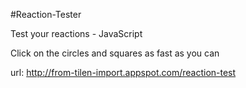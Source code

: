 #Reaction-Tester

Test your reactions - JavaScript

Click on the circles and squares as fast as you can

url: http://from-tilen-import.appspot.com/reaction-test
